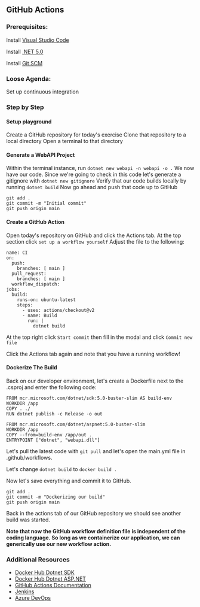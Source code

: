 

## GitHub Actions

### Prerequisites:

Install [Visual Studio Code](https://code.visualstudio.com/)

Install [.NET 5.0](https://dotnet.microsoft.com/download/dotnet/5.0)

Install [Git SCM](https://git-scm.com/downloads)


### Loose Agenda:

Set up continuous integration


### Step by Step

#### Setup playground

Create a GitHub repository for today's exercise
Clone that repository to a local directory
Open a terminal to that directory


#### Generate a WebAPI Project

Within the terminal instance, run ```dotnet new webapi -n webapi -o .``` 
We now have our code. Since we're going to check in this code let's generate a gitignore with ```dotnet new gitignore```
Verify that our code builds locally by running ```dotnet build```
Now go ahead and push that code up to GitHub

```
git add .
git commit -m "Initial commit"
git push origin main

```


#### Create a GitHub Action

Open today's repository on GitHub and click the Actions tab.
At the top section click ```set up a workflow yourself```
Adjust the file to the following:

```
name: CI
on:
  push:
    branches: [ main ]
  pull_request:
    branches: [ main ]
  workflow_dispatch:
jobs:
  build:
    runs-on: ubuntu-latest
    steps:
      - uses: actions/checkout@v2
      - name: Build 
        run: |
          dotnet build

```

At the top right click ```Start commit``` then fill in the modal and click ```Commit new file``` 

Click the Actions tab again and note that you have a running workflow! 


#### Dockerize The Build

Back on our developer environment, let's create a Dockerfile next to the .csproj and enter the following code:

```
FROM mcr.microsoft.com/dotnet/sdk:5.0-buster-slim AS build-env
WORKDIR /app
COPY . ./
RUN dotnet publish -c Release -o out

FROM mcr.microsoft.com/dotnet/aspnet:5.0-buster-slim
WORKDIR /app
COPY --from=build-env /app/out .
ENTRYPOINT ["dotnet", "webapi.dll"]

```

Let's pull the latest code with ```git pull``` and let's open the main.yml file in .github/workflows.

Let's change ```dotnet build``` to ```docker build .```

Now let's save everything and commit it to GitHub.

```
git add .
git commit -m "Dockerizing our build"
git push origin main

```

Back in the actions tab of our GitHub repository we should see another build was started.

**Note that now the GitHub workflow definition file is independent of the coding language. So long as we containerize our application, we can generically use our new workflow action.**


### Additional Resources

- [Docker Hub Dotnet SDK](https://hub.docker.com/_/microsoft-dotnet-sdk)
- [Docker Hub Dotnet ASP.NET](https://hub.docker.com/_/microsoft-dotnet-aspnet)
- [GitHub Actions Documentation](https://docs.github.com/en/actions)
- [Jenkins](https://www.jenkins.io/)
- [Azure DevOps](https://azure.microsoft.com/en-us/services/devops/pipelines/)
